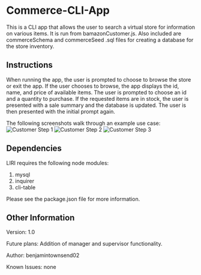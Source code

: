 # Commerce-CLI-App
This is a CLI app that allows the user to search a virtual store for information on various items. It is run from bamazonCustomer.js. Also included are commerceSchema and commerceSeed .sql files for creating a database for the store inventory.
## Instructions
When running the app, the user is prompted to choose to browse the store or exit the app. 
If the user chooses to browse, the app displays the id, name, and price of available items.
The user is prompted to choose an id and a quantity to purchase. If the requested items are in stock, the user is presented with a sale summary and the database is updated. 
The user is then presented with the initial prompt again.

The following screenshots walk through an example use case:  
![Customer Step 1](https://github.com/benjamintownsend02/Commerce-CLI-App/tree/master/Screenshots/customer_use_1.PNG)
![Customer Step 2](https://github.com/benjamintownsend02/Commerce-CLI-App/tree/master/Screenshots/customer_use_2.PNG)
![Customer Step 3](https://github.com/benjamintownsend02/Commerce-CLI-App/tree/master/Screenshots/customer_use_3.PNG)

## Dependencies
LIRI requires the following node modules:
1. mysql
2. inquirer
3. cli-table

Please see the package.json file for more information.

## Other Information
Version: 1.0

Future plans: Addition of manager and supervisor functionality.

Author: benjamintownsend02

Known Issues: none
